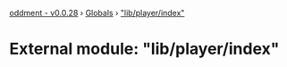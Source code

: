 [oddment - v0.0.28](../README.md) › [Globals](../globals.md) › ["lib/player/index"](_lib_player_index_.md)

# External module: "lib/player/index"


